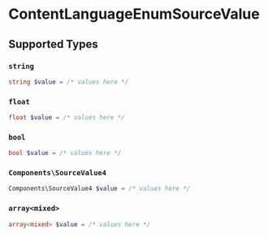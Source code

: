 # ContentLanguageEnumSourceValue


## Supported Types

### `string`

```php
string $value = /* values here */
```

### `float`

```php
float $value = /* values here */
```

### `bool`

```php
bool $value = /* values here */
```

### `Components\SourceValue4`

```php
Components\SourceValue4 $value = /* values here */
```

### `array<mixed>`

```php
array<mixed> $value = /* values here */
```

